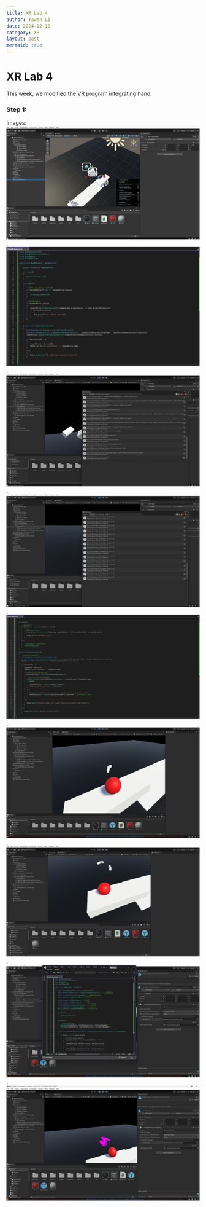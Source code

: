 ```yaml
---
title: XR Lab 4
author: Yawen Li
date: 2024-12-10
category: XR
layout: post
mermaid: true
---
```


# XR Lab 4

This week, we modified the VR program integrating hand.  

### Step 1:  

Images: ![Image 1](https://github.com/XRceci/ClassXR/raw/master/assets/image/1210/1.png), ![Image 2](https://github.com/XRceci/ClassXR/raw/master/assets/image/1210/2.png), ![Image 3](https://github.com/XRceci/ClassXR/raw/master/assets/image/1210/3.png), ![Image 4](https://github.com/XRceci/ClassXR/raw/master/assets/image/1210/4.png), ![Image 5](https://github.com/XRceci/ClassXR/raw/master/assets/image/1210/5.png), ![Image 6](https://github.com/XRceci/ClassXR/raw/master/assets/image/1210/6.png), ![Image 7](https://github.com/XRceci/ClassXR/raw/master/assets/image/1210/7.png), ![Image 8](https://github.com/XRceci/ClassXR/raw/master/assets/image/1210/8.png), ![Image 9](https://github.com/XRceci/ClassXR/raw/master/assets/image/1210/9.png)



